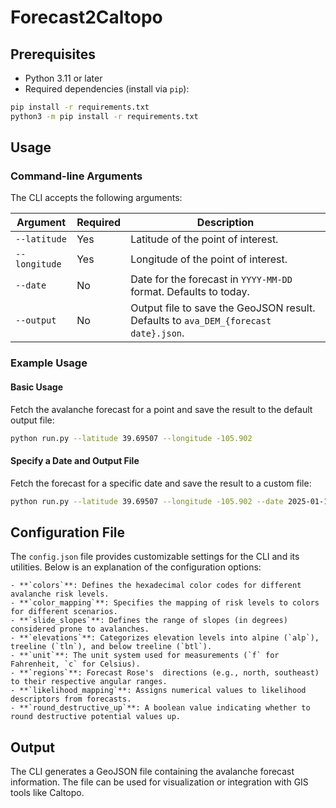 # Forecast2Caltopo

<!-- This project provides a command-line interface (CLI) for interacting with Avalanche Forecast API utilities. The CLI allows users to fetch avalanche forecasts for a specific geographic point and date and outputs the results as a GeoJSON file. -->

<!-- ## Features

- Fetch avalanche forecasts for a specific point (latitude and longitude).
- Specify a date for the forecast (defaults to today if not provided).
- Save results as a GeoJSON file for further use or visualization. -->

## Prerequisites

- Python 3.11 or later
- Required dependencies (install via `pip`):

```bash
pip install -r requirements.txt
python3 -m pip install -r requirements.txt
```

## Usage

### Command-line Arguments

The CLI accepts the following arguments:

| Argument         | Required | Description                                                             |
|------------------|----------|-------------------------------------------------------------------------|
| `--latitude`     | Yes      | Latitude of the point of interest.                                      |
| `--longitude`    | Yes      | Longitude of the point of interest.                                     |
| `--date`         | No       | Date for the forecast in `YYYY-MM-DD` format. Defaults to today.        |
| `--output`       | No       | Output file to save the GeoJSON result. Defaults to `ava_DEM_{forecast date}.json`.      |

### Example Usage

#### Basic Usage

Fetch the avalanche forecast for a point and save the result to the default output file:

```bash
python run.py --latitude 39.69507 --longitude -105.902
```

#### Specify a Date and Output File

Fetch the forecast for a specific date and save the result to a custom file:

```bash
python run.py --latitude 39.69507 --longitude -105.902 --date 2025-01-11 --output forecast.json
```

## Configuration File

The `config.json` file provides customizable settings for the CLI and its utilities. Below is an explanation of the configuration options:

    - **`colors`**: Defines the hexadecimal color codes for different avalanche risk levels.
    - **`color_mapping`**: Specifies the mapping of risk levels to colors for different scenarios.
    - **`slide_slopes`**: Defines the range of slopes (in degrees) considered prone to avalanches.
    - **`elevations`**: Categorizes elevation levels into alpine (`alp`), treeline (`tln`), and below treeline (`btl`).
    - **`unit`**: The unit system used for measurements (`f` for Fahrenheit, `c` for Celsius).
    - **`regions`**: Forecast Rose's  directions (e.g., north, southeast) to their respective angular ranges.
    - **`likelihood_mapping`**: Assigns numerical values to likelihood descriptors from forecasts.
    - **`round_destructive_up`**: A boolean value indicating whether to round destructive potential values up.

<!--
```json
{
    "colors": {
        "yellow": "FFFF00",
        "orange": "FF8000",
        "red": "FF0000",
        "black": "000000"
    },
    "color_mapping": [
        ["yellow", "black", "black", "black"],
        ["yellow", "black", "black", "black"],
        ["yellow", "black", "black", "black"],
        ["yellow", "red", "black", "black"],
        ["yellow", "orange", "black", "black"]
    ],
    "slide_slopes": [25, 90],
    "elevations": {
        "alp": [11500, 99999],
        "tln": [10500, 11500],
        "btl": [0, 10500]
    },
    "unit": "f",
    "regions": {
        "n": [338, 23],
        "ne": [23, 68],
        "e": [68, 113],
        "se": [113, 158],
        "s": [158, 203],
        "sw": [203, 248],
        "w": [248, 293],
        "nw": [293, 338]
    },
    "likelihood_mapping": {
        "unlikely": 0,
        "possible": 1,
        "likely": 2,
        "verylikely": 3,
        "certain": 4
    },
    "round_destructive_up": true
}
```
-->

## Output

The CLI generates a GeoJSON file containing the avalanche forecast information. The file can be used for visualization or integration with GIS tools like Caltopo.

<!-- 
## Error Handling

- If the latitude or longitude is invalid, the program will report an error.
- If no region is found for the specified point, an error message will be displayed.
- If the forecast or regions cannot be fetched, the program will notify the user. -->

<!-- ## Development

### File Structure

- `run.py`: The main script providing the CLI functionality.
- `src/`: Contains utility modules for interacting with the Avalanche Forecast API. -->

<!-- ### Testing

Run the script with various inputs to ensure all arguments and functionalities work as expected. For example:

- Missing or invalid arguments.
- Validating output GeoJSON files for different points and dates. -->
<!-- 
## License

This project is licensed under the MIT License. See `LICENSE` for more details.

---

Feel free to contribute by submitting issues or pull requests! -->
